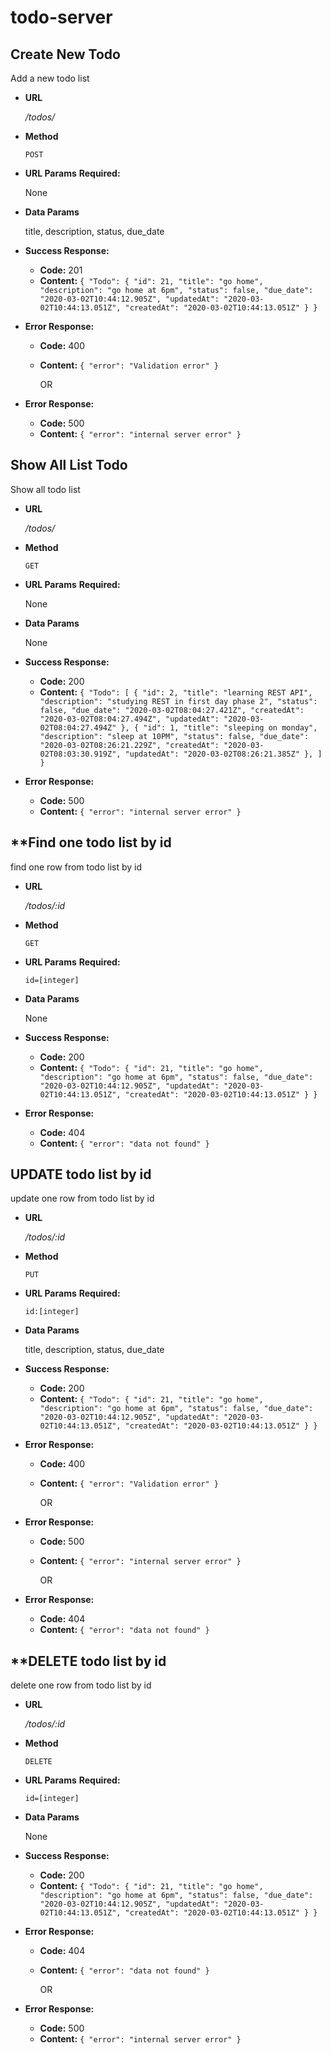# todo-server

## **Create New Todo**
Add a new todo list

* **URL**

  _/todos/_

* **Method**

  `POST`

* **URL Params**
  **Required:**

  None

* **Data Params**

  title,
  description,
  status,
  due_date

* **Success Response:**
  * **Code:** 201 <br/>
  * **Content:** `{
    "Todo": {
        "id": 21,
        "title": "go home",
        "description": "go home at 6pm",
        "status": false,
        "due_date": "2020-03-02T10:44:12.905Z",
        "updatedAt": "2020-03-02T10:44:13.051Z",
        "createdAt": "2020-03-02T10:44:13.051Z"
    }
}`

* **Error Response:**
  * **Code:** 400 <br/>
  * **Content:** `{
    "error": "Validation error" }`

    OR

* **Error Response:**
  * **Code:** 500 <br/>
  * **Content:** `{
    "error": "internal server error" }`


## **Show All List Todo**
Show all todo list

* **URL**

  _/todos/_

* **Method**

  `GET`

* **URL Params**
  **Required:**
  
  None

* **Data Params**

  None

* **Success Response:**
  * **Code:** 200 <br/>
  * **Content:** `{
    "Todo": [
        {
            "id": 2,
            "title": "learning REST API",
            "description": "studying REST in first day phase 2",
            "status": false,
            "due_date": "2020-03-02T08:04:27.421Z",
            "createdAt": "2020-03-02T08:04:27.494Z",
            "updatedAt": "2020-03-02T08:04:27.494Z"
        },
        {
            "id": 1,
            "title": "sleeping on monday",
            "description": "sleep at 10PM",
            "status": false,
            "due_date": "2020-03-02T08:26:21.229Z",
            "createdAt": "2020-03-02T08:03:30.919Z",
            "updatedAt": "2020-03-02T08:26:21.385Z"
        },
    ]
  }`

* **Error Response:**
  * **Code:** 500 <br/>
  * **Content:** `{
    "error": "internal server error" }`


## **Find one todo list by id

find one row from todo list by id 

* **URL**

  _/todos/:id_

* **Method**

  `GET`

* **URL Params**
  **Required:**
  
  `id=[integer]`

* **Data Params**

   None

* **Success Response:**
  * **Code:** 200 <br/>
  * **Content:** `{
    "Todo": {
        "id": 21,
        "title": "go home",
        "description": "go home at 6pm",
        "status": false,
        "due_date": "2020-03-02T10:44:12.905Z",
        "updatedAt": "2020-03-02T10:44:13.051Z",
        "createdAt": "2020-03-02T10:44:13.051Z"
    }
}`

* **Error Response:**
  * **Code:** 404 <br/>
  * **Content:** `{
    "error": "data not found" }`

## UPDATE todo list by id

update one row from todo list by id

* **URL**

  _/todos/:id_

* **Method**

  `PUT`

* **URL Params**
  **Required:**

  `id:[integer]`

* **Data Params**

  title,
  description,
  status,
  due_date

* **Success Response:**
  * **Code:** 200 <br/>
  * **Content:** `{
    "Todo": {
        "id": 21,
        "title": "go home",
        "description": "go home at 6pm",
        "status": false,
        "due_date": "2020-03-02T10:44:12.905Z",
        "updatedAt": "2020-03-02T10:44:13.051Z",
        "createdAt": "2020-03-02T10:44:13.051Z"
    }
}`

* **Error Response:**
  * **Code:** 400 <br/>
  * **Content:** `{
    "error": "Validation error" }`

    OR

* **Error Response:**
  * **Code:** 500 <br/>
  * **Content:** `{
    "error": "internal server error" }`

    OR

* **Error Response:**
  * **Code:** 404 <br/>
  * **Content:** `{
    "error": "data not found" }`


## **DELETE todo list by id

delete one row from todo list by id 

* **URL**

  _/todos/:id_

* **Method**

  `DELETE`

* **URL Params**
  **Required:**
  
  `id=[integer]`

* **Data Params**

   None

* **Success Response:**
  * **Code:** 200 <br/>
  * **Content:** `{
    "Todo": {
        "id": 21,
        "title": "go home",
        "description": "go home at 6pm",
        "status": false,
        "due_date": "2020-03-02T10:44:12.905Z",
        "updatedAt": "2020-03-02T10:44:13.051Z",
        "createdAt": "2020-03-02T10:44:13.051Z"
    }
}`

* **Error Response:**
  * **Code:** 404 <br/>
  * **Content:** `{
    "error": "data not found" }`

    OR

* **Error Response:**
  * **Code:** 500 <br/>
  * **Content:** `{
    "error": "internal server error" }`